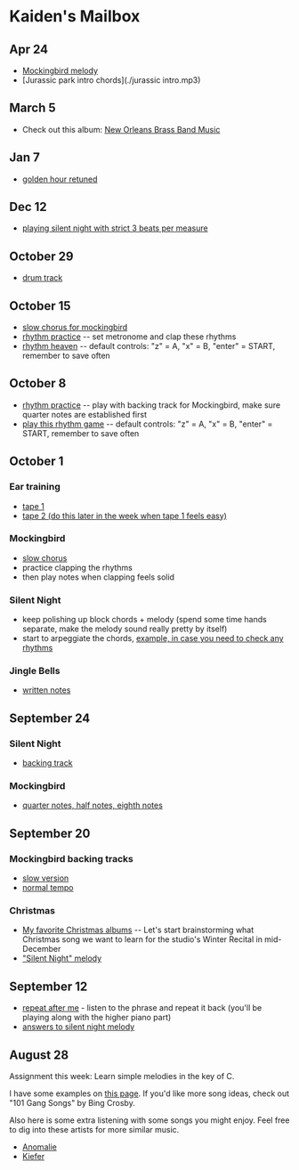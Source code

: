# Kaiden's Mailbox

## Apr 24
- [Mockingbird melody](./mockingbird.mp3)
- [Jurassic park intro chords](./jurassic intro.mp3)

## March 5
- Check out this album: [New Orleans Brass Band Music](https://leroyjonesjazz.bandcamp.com/album/new-orleans-brass-band-music-memories-of-the-fairview-hurricane-band)

## Jan 7
- [golden hour retuned](./golden.mp3)

## Dec 12
- [playing silent night with strict 3 beats per measure](./1.mp3)

## October 29
- [drum track](https://www.youtube.com/watch?v=2fqzbwsy4nA)

## October 15
- [slow chorus for mockingbird](./chorus.mp3)
- [rhythm practice](./rhythm.jpg) -- set metronome and clap these rhythms
- [rhythm heaven](https://kbhgames.com/game/rhythm-heaven-tengoku) -- default controls: "z" = A, "x" = B, "enter" = START, remember to save often

## October 8
- [rhythm practice](./rhythm.jpg) -- play with backing track for Mockingbird, make sure quarter notes are established first
- [play this rhythm game](https://kbhgames.com/game/rhythm-heaven-tengoku) -- default controls: "z" = A, "x" = B, "enter" = START, remember to save often

## October 1
### Ear training
- [tape 1](./tape1.mp3)
- [tape 2 (do this later in the week when tape 1 feels easy)](./tape2.mp3)

### Mockingbird
- [slow chorus](./chorus.mp3)
- practice clapping the rhythms
- then play notes when clapping feels solid

### Silent Night
- keep polishing up block chords + melody (spend some time hands separate, make the melody sound really pretty by itself)
- start to arpeggiate the chords, [example, in case you need to check any rhythms](./example.mp3)

### Jingle Bells
- [written notes](./jingle.jpg)

## September 24
### Silent Night
- [backing track](./silent.mp3)

### Mockingbird
- [quarter notes, half notes, eighth notes](./rhythms.jpg)

## September 20
### Mockingbird backing tracks
- [slow version](./slow.mp3)
- [normal tempo](./fast.mp3)

### Christmas
- [My favorite Christmas albums](/christmas) -- Let's start brainstorming what Christmas song we want to learn for the studio's Winter Recital in mid-December
- ["Silent Night" melody](./silent.jpg)


## September 12
- [repeat after me](./911.mp3) - listen to the phrase and repeat it back (you'll be playing along with the higher piano part)
- [answers to silent night melody](./silent.jpg)

## August 28

Assignment this week: Learn simple melodies in the key of C.

I have some examples on [this page](/simple). If you'd like more song ideas, check out "101 Gang Songs" by Bing Crosby.

Also here is some extra listening with some songs you might enjoy. Feel free to dig into these artists for more similar music.

- [Anomalie](https://youtube.com/watch?v=3y_gZYRm05o)
- [Kiefer](https://youtube.com/watch?v=1vXjhfTloHo)
